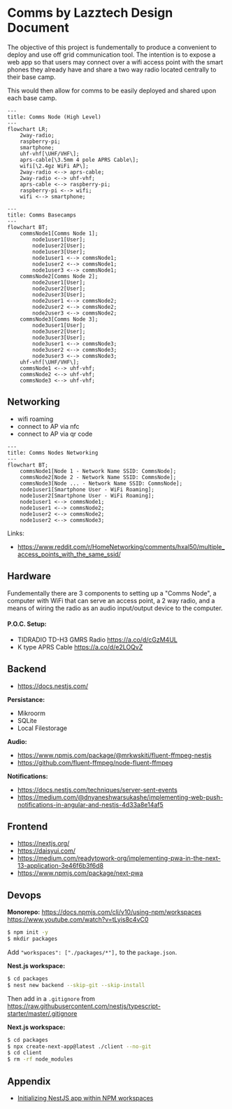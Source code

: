 # Comms by Lazztech Design Document

The objective of this project is fundementally to produce a convenient to deploy and use off grid communication tool. The intention is to expose a web app so that users may connect over a wifi access point with the smart phones they already have and share a two way radio located centrally to their base camp.

This would then allow for comms to be easily deployed and shared upon each base camp.

```mermaid
---
title: Comms Node (High Level)
---
flowchart LR;
    2way-radio;
    raspberry-pi;
    smartphone;
    uhf-vhf[\UHF/VHF\];
    aprs-cable[\3.5mm 4 pole APRS Cable\];
    wifi[\2.4gz WiFi AP\];
    2way-radio <--> aprs-cable;
    2way-radio <--> uhf-vhf;
    aprs-cable <--> raspberry-pi;
    raspberry-pi <--> wifi;
    wifi <--> smartphone;
```

```mermaid
---
title: Comms Basecamps
---
flowchart BT;
    commsNode1[Comms Node 1];
        node1user1[User];
        node1user2[User];
        node1user3[User];
        node1user1 <--> commsNode1;
        node1user2 <--> commsNode1;
        node1user3 <--> commsNode1;
    commsNode2[Comms Node 2];
        node2user1[User];
        node2user2[User];
        node2user3[User];
        node2user1 <--> commsNode2;
        node2user2 <--> commsNode2;
        node2user3 <--> commsNode2;
    commsNode3[Comms Node 3];
        node3user1[User];
        node3user2[User];
        node3user3[User];
        node3user1 <--> commsNode3;
        node3user2 <--> commsNode3;
        node3user3 <--> commsNode3;
    uhf-vhf[\UHF/VHF\];
    commsNode1 <--> uhf-vhf;
    commsNode2 <--> uhf-vhf;
    commsNode3 <--> uhf-vhf;
```

## Networking

- wifi roaming
- connect to AP via nfc
- connect to AP via qr code

```mermaid
---
title: Comms Nodes Networking
---
flowchart BT;
    commsNode1[Node 1 - Network Name SSID: CommsNode];
    commsNode2[Node 2 - Network Name SSID: CommsNode];
    commsNode3[Node ... - Network Name SSID: CommsNode];
    node1user1[Smartphone User - WiFi Roaming];
    node1user2[Smartphone User - WiFi Roaming];
    node1user1 <--> commsNode1;
    node1user1 <--> commsNode2;
    node1user2 <--> commsNode2;
    node1user2 <--> commsNode3;
```
Links:
- https://www.reddit.com/r/HomeNetworking/comments/hxal50/multiple_access_points_with_the_same_ssid/

## Hardware

Fundementally there are 3 components to setting up a "Comms Node", a computer with WiFi that can serve an access point, a 2 way radio, and a means of wiring the radio as an audio input/output device to the computer.

#### P.O.C. Setup:
- TIDRADIO TD-H3 GMRS Radio https://a.co/d/cGzM4UL
- K type APRS Cable https://a.co/d/e2LOQvZ

## Backend
- https://docs.nestjs.com/

**Persistance:**
- Mikroorm
- SQLite
- Local Filestorage

**Audio:**
- https://www.npmjs.com/package/@mrkwskiti/fluent-ffmpeg-nestjs
- https://github.com/fluent-ffmpeg/node-fluent-ffmpeg

**Notifications:**
- https://docs.nestjs.com/techniques/server-sent-events
- https://medium.com/@dnyaneshwarsukashe/implementing-web-push-notifications-in-angular-and-nestjs-4d33a8e14af5

## Frontend
- https://nextjs.org/
- https://daisyui.com/
- https://medium.com/readytowork-org/implementing-pwa-in-the-next-13-application-3e46f6b3f6d8
- https://www.npmjs.com/package/next-pwa

## Devops

**Monorepo:**
https://docs.npmjs.com/cli/v10/using-npm/workspaces
https://www.youtube.com/watch?v=tLyis8c4vC0

```bash
$ npm init -y
$ mkdir packages
```

Add `"workspaces": ["./packages/*"],` to the `package.json`.

**Nest.js workspace:**

```bash
$ cd packages
$ nest new backend --skip-git --skip-install
```

Then add in a `.gitignore` from https://raw.githubusercontent.com/nestjs/typescript-starter/master/.gitignore

**Next.js workspace:**

```bash
$ cd packages
$ npx create-next-app@latest ./client --no-git
$ cd client
$ rm -rf node_modules
```

## Appendix
- [Initializing NestJS app within NPM workspaces](https://www.youtube.com/watch?v=tLyis8c4vC0)